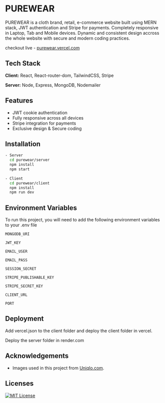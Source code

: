 
# PUREWEAR

PUREWEAR is a cloth brand, retail, e-commerce website built using MERN stack, JWT authentication and Stripe for payments.
Completely responsive in Laptop, Tab and Mobile devices. Dynamic and consistent design accross the whole website with secure and modern coding practices.

checkout live - [purewear.vercel.com](purewear.vercel.app)



## Tech Stack

**Client:** React, React-router-dom, TailwindCSS, Stripe

**Server:** Node, Express, MongoDB, Nodemailer


## Features

- JWT cookie authentication
- Fully responsive across all devices
- Stripe integration for payments
- Exclusive design & Secure coding


## Installation

```bash
- Server
  cd purewear/server
  npm install
  npm start
  
- Client
  cd purewear/client
  npm install
  npm run dev
```
    
## Environment Variables

To run this project, you will need to add the following environment variables to your .env file

`MONGODB_URI`

`JWT_KEY` 

`EMAIL_USER`

`EMAIL_PASS`

`SESSION_SECRET` 

`STRIPE_PUBLISHABLE_KEY`

`STRIPE_SECRET_KEY` 

`CLIENT_URL`

`PORT`



## Deployment

Add vercel.json to the client folder and deploy the client folder in vercel. 

Deploy the server folder in render.com


## Acknowledgements

 - Images used in this project from [Uniqlo.com](https://www.uniqlo.com/in/en/).


## Licenses

[![MIT License](https://img.shields.io/badge/License-MIT-green.svg)](https://choosealicense.com/licenses/mit/)


